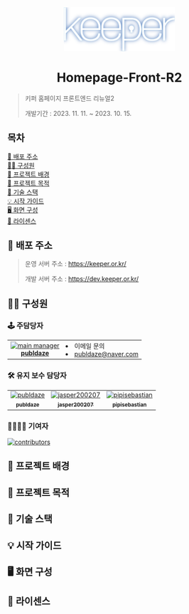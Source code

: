 <div align="center">
  <img src="/src/assets/logo/logo_neon.svg" width="250" alt="keeper logo"/>
</div>

# <div align="center">Homepage-Front-R2</div>

> 키퍼 홈페이지 프론트엔드 리뉴얼2
>
> 개발기간 : 2023. 11. 11. ~ 2023. 10. 15.

## 목차

[🔗 배포 주소](#-배포-주소)<br/>
[👨‍💻 구성원](#-구성원)<br/>
[👀 프로젝트 배경](#-프로젝트-배경)<br/>
[🚀 프로젝트 목적](#-프로젝트-목적)<br/>
[🔧 기술 스택](#-기술-스택)<br/>
[💡 시작 가이드](#-시작-가이드)<br/>
[🖥️ 화면 구성](#%EF%B8%8F-화면-구성)<br/>
[💎 라이센스](#-라이센스)<br/>

## 🔗 배포 주소

> 운영 서버 주소 : https://keeper.or.kr/
>
> 개발 서버 주소 : https://dev.keeper.or.kr/

## 👨‍💻 구성원

### 🕹️ 주담당자

<table>
  <tr>
    <td align="center">
      <a href="https://www.github.com/publdaze">
        <img src="https://github.com/publdaze.png" width="80" alt="main manager"/>
        <br/><b>publdaze</b>
      </a>
    </td>
    <td>
      <li>이메일 문의</li>
      <li><a href="mailto:publdaze@naver.com">publdaze@naver.com</a></li>
    </td>
  </tr>
</table>

### 🛠️ 유지 보수 담당자

<table>
  <tr>
    <td align="center">
      <a href="https://github.com/publdaze">
        <img src="https://github.com/publdaze.png" width="80" alt="publdaze"/>
        <br />
        <sub><b>publdaze</b></sub>
      </a>
      <br />
    </td>
    <td align="center">
      <a href="https://github.com/jasper200207">
      <img src="https://github.com/jasper200207.png" width="80" alt="jasper200207"/>
      <br />
      <sub><b>jasper200207</b></sub>
      </a>
      <br />
    </td>
    <td align="center">
      <a href="https://github.com/pipisebastian">
      <img src="https://github.com/pipisebastian.png" width="80" alt="pipisebastian"/>
      <br />
      <sub><b>pipisebastian</b></sub>
      </a>
      <br />
    </td>
  </tr>
</table>

### 👨‍👨‍👦‍👦 기여자

[![contributors](https://contrib.rocks/image?repo=KEEPER31337/Homepage-Front-R2)](https://github.com/KEEPER31337/Homepage-Front-R2/graphs/contributors)

## 👀 프로젝트 배경

## 🚀 프로젝트 목적

## 🔧 기술 스택

## 💡 시작 가이드

## 🖥️ 화면 구성

## 💎 라이센스
